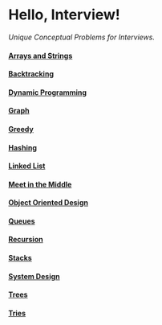# Hello, Interview!

*Unique Conceptual Problems for Interviews.*

#### [Arrays and Strings](https://github.com/dileeppandey/hello-interview/blob/master/Arrays%20and%20Strings.md)

#### [Backtracking](https://github.com/dileeppandey/hello-interview/blob/master/Backtracking.md)

#### [Dynamic Programming](https://github.com/dileeppandey/hello-interview/blob/master/Dynamic%20Programming.md)

#### [Graph](https://github.com/dileeppandey/hello-interview/blob/master/Graph.md)

#### [Greedy](https://github.com/dileeppandey/hello-interview/blob/master/Greedy.md)

#### [Hashing](https://github.com/dileeppandey/hello-interview/blob/master/Hashing.md)

#### [Linked List](https://github.com/dileeppandey/hello-interview/blob/master/Linked%20List.md)

#### [Meet in the Middle](https://github.com/dileeppandey/hello-interview/blob/master/Meet%20in%20the%20Middle.md)

#### [Object Oriented Design](https://github.com/dileeppandey/hello-interview/blob/master/Object%20Oriented%20Design.md)

#### [Queues](https://github.com/dileeppandey/hello-interview/blob/master/Queues.md)

#### [Recursion](https://github.com/dileeppandey/hello-interview/blob/master/Recursion.md)

#### [Stacks](https://github.com/dileeppandey/hello-interview/blob/master/Stacks.md)

#### [System Design](https://github.com/dileeppandey/hello-interview/blob/master/System%20Design.md)

#### [Trees](https://github.com/dileeppandey/hello-interview/blob/master/Trees.md)

#### [Tries](https://github.com/dileeppandey/hello-interview/blob/master/Tries.md)